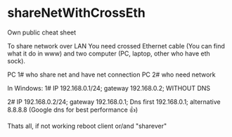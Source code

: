 # shareNetWithCrossEth

Own public cheat sheet

To share network over LAN You need crossed Ethernet cable (You can find what it do in www) and two computer (PC, laptop, other who have eth sock).


PC 1# who share net and have net connection
PC 2# who need network


In Windows:
1# IP 192.168.0.1/24; gateway 192.168.0.2; WITHOUT DNS


2# IP 192.168.0.2/24; gateway 192.168.0.1; Dns first 192.168.0.1; alternative 8.8.8.8 (Google dns for best performance 👍)


Thats all, if not working reboot client or/and "sharever"
